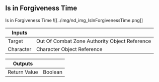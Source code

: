 ## Is in Forgiveness Time
Is in Forgiveness Time
![[../img/nd_img_IsInForgivenessTime.png]]

|Inputs||
|--|--|
| Target | Out Of Combat Zone Authority Object Reference |
| Character | Character Object Reference |

|Outputs||
|--|--|
| Return Value | Boolean |
